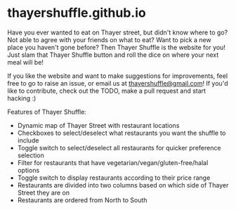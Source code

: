 # thayershuffle.github.io
Have you ever wanted to eat on Thayer street, but didn't know where to go? Not able to agree with your friends on what to eat? Want to pick a new place you haven't gone before? Then Thayer Shuffle is the website for you! Just slam that Thayer Shuffle button and roll the dice on where your next meal will be!

If you like the website and want to make suggestions for improvements, feel free to go to raise an issue, or email us at thayershuffle@gmail.com! If you'd like to contribute, check out the TODO, make a pull request and start hacking :)

Features of Thayer Shuffle:
+ Dynamic map of Thayer Street with restaurant locations
+ Checkboxes to select/deselect what restaurants you want the shuffle to include
+ Toggle switch to select/deselect all restaurants for quicker preference selection
+ Filter for restaurants that have vegetarian/vegan/gluten-free/halal options
+ Toggle switch to display restaurants according to their price range
+ Restaurants are divided into two columns based on which side of Thayer Street they are on
+ Restaurants are ordered from North to South
